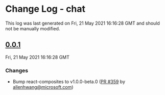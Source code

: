 # Change Log - chat

This log was last generated on Fri, 21 May 2021 16:16:28 GMT and should not be manually modified.

<!-- Start content -->

## [0.0.1](https://github.com/azure/communication-ui-sdk/tree/chat_v0.0.1)

Fri, 21 May 2021 16:16:28 GMT

### Changes

- Bump react-composites to v1.0.0-beta.0 ([PR #359](https://github.com/azure/communication-ui-sdk/pull/359) by allenhwang@microsoft.com)
